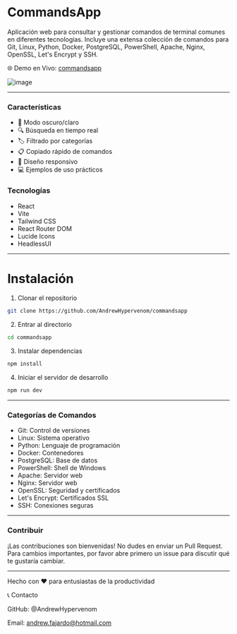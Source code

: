 # CommandsApp
Aplicación web para consultar y gestionar comandos de terminal comunes en diferentes tecnologías. Incluye una extensa colección de comandos para Git, Linux, Python, Docker, PostgreSQL, PowerShell, Apache, Nginx, OpenSSL, Let's Encrypt y SSH.

🌐 Demo en Vivo: [commandsapp](http://https://commandsapp.vercel.app "commandsapp")

![image](https://github.com/user-attachments/assets/5dc16b58-4d0b-4ad2-938e-3ad7b7c95349)


------------



### Características

- 🌙 Modo oscuro/claro
- 🔍 Búsqueda en tiempo real
- 🏷️ Filtrado por categorías
- 📋 Copiado rápido de comandos
- 📱 Diseño responsivo
- 💻 Ejemplos de uso prácticos

### Tecnologías

- React
- Vite
- Tailwind CSS
- React Router DOM
- Lucide Icons
- HeadlessUI


------------



# Instalación
1. Clonar el repositorio
```bash
git clone https://github.com/AndrewHypervenom/commandsapp
```

2. Entrar al directorio
```bash
cd commandsapp
```

3. Instalar dependencias
```bash
npm install
```

4. Iniciar el servidor de desarrollo
```bash
npm run dev
```


------------



### Categorías de Comandos

- Git: Control de versiones
- Linux: Sistema operativo
- Python: Lenguaje de programación
- Docker: Contenedores
- PostgreSQL: Base de datos
- PowerShell: Shell de Windows
- Apache: Servidor web
- Nginx: Servidor web
- OpenSSL: Seguridad y certificados
- Let's Encrypt: Certificados SSL
- SSH: Conexiones seguras

------------


### Contribuir
¡Las contribuciones son bienvenidas! No dudes en enviar un Pull Request. Para cambios importantes, por favor abre primero un issue para discutir qué te gustaría cambiar.


------------


Hecho con ❤️ para entusiastas de la productividad

📞 Contacto

GitHub: @AndrewHypervenom

Email: andrew.fajardo@hotmail.com
